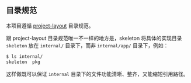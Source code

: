 ## 目录规范

本项目遵循 [project-layout](https://github.com/golang-standards/project-layout) 目录规范。

跟 project-layout 目录规范唯一不一样的地方是，skeleton 将具体的实现目录 `skeleton` 放在 `internal/` 目录下，而非 `internal/app/` 目录下，例如：

```bash
$ ls internal/         
skeleton  pkg
```

这样做既可以保证 `internal` 目录下的文件功能清晰、整齐，又能缩短引用路径。
